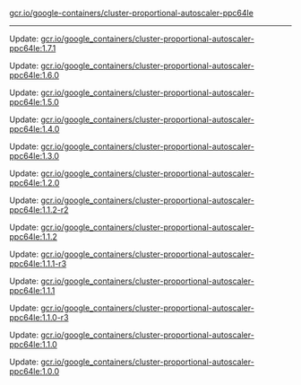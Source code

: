 [gcr.io/google-containers/cluster-proportional-autoscaler-ppc64le](https://hub.docker.com/r/cruse/cluster-proportional-autoscaler-ppc64le/tags/) 

----
Update: [gcr.io/google_containers/cluster-proportional-autoscaler-ppc64le:1.7.1](https://hub.docker.com/r/cruse/cluster-proportional-autoscaler-ppc64le/tags/)

Update: [gcr.io/google_containers/cluster-proportional-autoscaler-ppc64le:1.6.0](https://hub.docker.com/r/cruse/cluster-proportional-autoscaler-ppc64le/tags/)

Update: [gcr.io/google_containers/cluster-proportional-autoscaler-ppc64le:1.5.0](https://hub.docker.com/r/cruse/cluster-proportional-autoscaler-ppc64le/tags/)

Update: [gcr.io/google_containers/cluster-proportional-autoscaler-ppc64le:1.4.0](https://hub.docker.com/r/cruse/cluster-proportional-autoscaler-ppc64le/tags/)

Update: [gcr.io/google_containers/cluster-proportional-autoscaler-ppc64le:1.3.0](https://hub.docker.com/r/cruse/cluster-proportional-autoscaler-ppc64le/tags/)

Update: [gcr.io/google_containers/cluster-proportional-autoscaler-ppc64le:1.2.0](https://hub.docker.com/r/cruse/cluster-proportional-autoscaler-ppc64le/tags/)

Update: [gcr.io/google_containers/cluster-proportional-autoscaler-ppc64le:1.1.2-r2](https://hub.docker.com/r/cruse/cluster-proportional-autoscaler-ppc64le/tags/)

Update: [gcr.io/google_containers/cluster-proportional-autoscaler-ppc64le:1.1.2](https://hub.docker.com/r/cruse/cluster-proportional-autoscaler-ppc64le/tags/)

Update: [gcr.io/google_containers/cluster-proportional-autoscaler-ppc64le:1.1.1-r3](https://hub.docker.com/r/cruse/cluster-proportional-autoscaler-ppc64le/tags/)

Update: [gcr.io/google_containers/cluster-proportional-autoscaler-ppc64le:1.1.1](https://hub.docker.com/r/cruse/cluster-proportional-autoscaler-ppc64le/tags/)

Update: [gcr.io/google_containers/cluster-proportional-autoscaler-ppc64le:1.1.0-r3](https://hub.docker.com/r/cruse/cluster-proportional-autoscaler-ppc64le/tags/)

Update: [gcr.io/google_containers/cluster-proportional-autoscaler-ppc64le:1.1.0](https://hub.docker.com/r/cruse/cluster-proportional-autoscaler-ppc64le/tags/)

Update: [gcr.io/google_containers/cluster-proportional-autoscaler-ppc64le:1.0.0](https://hub.docker.com/r/cruse/cluster-proportional-autoscaler-ppc64le/tags/)

